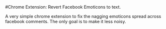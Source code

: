 #Chrome Extension: Revert Facebook Emoticons to text.

A very simple chrome extension to fix the nagging emoticons spread across facebook comments. The only goal is to make it less noisy.

